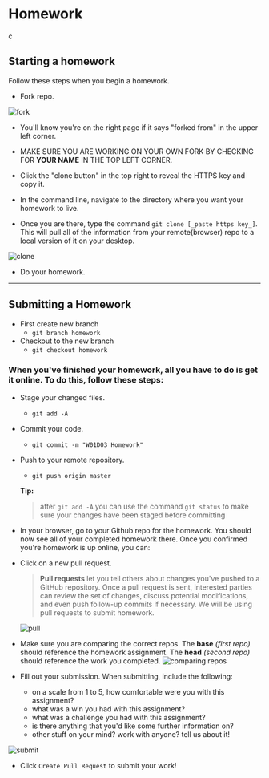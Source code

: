 # Homework 
c
## Starting a homework
Follow these steps when you begin a homework.

* Fork repo.

![fork](https://i.imgur.com/N1TxHZF.png)

*  You'll know you're on the right page if it says "forked from" in the upper left corner.

* MAKE SURE YOU ARE WORKING ON YOUR OWN FORK BY CHECKING FOR **YOUR NAME** IN THE TOP LEFT CORNER. 

* Click the "clone button" in the top right to reveal the HTTPS key and copy it.  

* In the command line, navigate to the directory where you want your homework to live.  

* Once you are there, type the command `git clone [_paste https key_]`.  This will pull all of the information from your remote(browser) repo to a local version of it on your desktop.

![clone](https://i.imgur.com/b6swER9.png)

*  Do your homework.

---
## Submitting a Homework

- First create new branch
    - `git branch homework`
- Checkout to the new branch
    - `git checkout homework`
### When you've finished your homework, all you have to do is get it online.  To do this, follow these steps:
 
- Stage your changed files.
    - `git add -A` 
- Commit your code.
    - `git commit -m "W01D03 Homework"`
- Push to your remote repository.
    - `git push origin master`

    **Tip:**
    > after `git add -A` you can use the command `git status` to make sure your changes have been staged before committing

- In your browser, go to your Github repo for the homework. You should now see all of your completed homework there.  Once you confirmed you're homework is up online, you can:

- Click on a new pull request. 
    
    >**Pull requests** let you tell others about changes you've pushed to a GitHub repository. Once a pull request is sent, interested parties can review the set of changes, discuss potential modifications, and even push follow-up commits if necessary. We will be using pull requests to submit homework. 
    
    
    ![pull](https://i.imgur.com/gPIUtoU.png)
- Make sure you are comparing the correct repos. The **base** _(first repo)_ should reference the homework assignment. The **head** _(second repo)_ should reference the work you completed.
    ![comparing repos](https://i.imgur.com/g8mdJML.png)


- Fill out your submission. When submitting, include the following:
    - on a scale from 1 to 5, how comfortable were you with this assignment?
    - what was a win you had with this assignment?
    - what was a challenge you had with this assignment?
    - is there anything that you'd like some further information on?
    - other stuff on your mind? work with anyone?  tell us about it!

![submit](https://i.imgur.com/huvbtb2.png)

- Click `Create Pull Request` to submit your work!